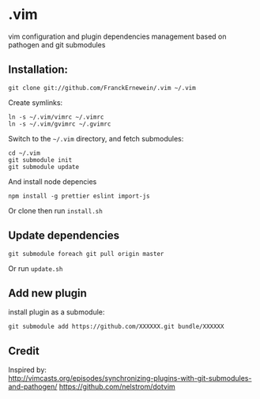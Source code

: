 # .vim

vim configuration and plugin dependencies management based on pathogen and git submodules

## Installation:

```
git clone git://github.com/FranckErnewein/.vim ~/.vim
```

Create symlinks:

```
ln -s ~/.vim/vimrc ~/.vimrc
ln -s ~/.vim/gvimrc ~/.gvimrc
```

Switch to the `~/.vim` directory, and fetch submodules:

```
cd ~/.vim
git submodule init
git submodule update
```

And install node depencies

```
npm install -g prettier eslint import-js
```

Or clone then run `install.sh`

## Update dependencies

	git submodule foreach git pull origin master

Or run `update.sh`

## Add new plugin
	
install plugin as a submodule:

	git submodule add https://github.com/XXXXXX.git bundle/XXXXXX

## Credit

Inspired by:  
http://vimcasts.org/episodes/synchronizing-plugins-with-git-submodules-and-pathogen/
https://github.com/nelstrom/dotvim
